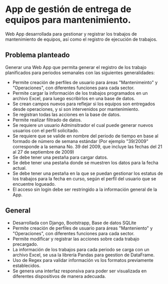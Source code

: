 # App de gestión de entrega de equipos para mantenimiento. 

Web App desarrollada para gestionar y registrar los trabajos de mantenimiento de equipos, así como el registro de ejecución de trabajos. 

## Problema planteado

Generar una Web App que permita generar el registro de los trabajo planificados para periodos semanales con las siguientes generalidades:

*   Permite creación de perfiles de usuario para áreas "Mantenimeinto" y "Operaciones", con diferentes funciones para cada sector. 
*   Permite cargar la información de los trabajos programados en un archivo Excel, para luego escribirlos en una base de datos. 
*   Se crean campos nuevos para reflejar si los equipos son entregados desde operaciones, y si son intervenidos por mantenimiento. 
*   Se registran todas las acciones en la base de datos. 
*   Permite realizar filtrado de datos. 
*   Se requiere un usuario Adminsitrador el cual puede generar nuevos usuarios con el perfil solicitado. 
*   Se requiere que se valide en nombre del periodo de tiempo en base al formado de número de semana estándar (Por ejemplo "39/2009" corresponde a la semana No. 39 del 2009, que incluye las fechas del 21 al 27 de septiembre de 2009)
*   Se debe tener una pestaña para cargar datos. 
*   Se debe tener una pestaña donde se muestren los datos para la fecha actual. 
*   Se debe tener una pestaña en la que se puedan gestionar los estatus de los trabajos para la fecha en curso, según el perfil del usuario que se encuentre logueado. 
*  El acceso sin login debe ser restringido a la información general de la App.


## General
- Desarrollada con Django, Bootstrapp, Base de datos SQLite
- Permite creación de perfiles de usuario para áreas "Manteniento" y "Operaciones", con diferentes funciones para cada sector. 
- Permite modificar y registrar las acciones sobre cada trabajo precargado. 
- La información de los trabajos para cada periodo se carga con un archivo Excel, se usa la librería Pandas para geestion de DataFrame. 
- Uso de Regex para validar información vs los formatos previamente establecidos.
- Se genera una interfaz responsiva para poder ser visualizada en diferentes dispositivos de manera adecuada.


